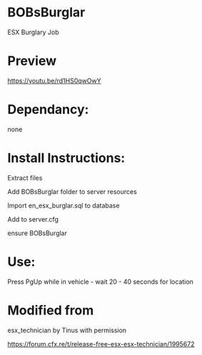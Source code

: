 # BOBsBurglar

ESX Burglary Job
 
# Preview

https://youtu.be/rd1HS0qwOwY

# Dependancy:
none

# Install Instructions:
Extract files

Add BOBsBurglar folder to server resources

Import en_esx_burglar.sql to database

Add to server.cfg

ensure BOBsBurglar

# Use:
Press PgUp while in vehicle - wait 20 - 40 seconds for location

# Modified from

esx_technician by Tinus with permission

https://forum.cfx.re/t/release-free-esx-esx-technician/1995672
